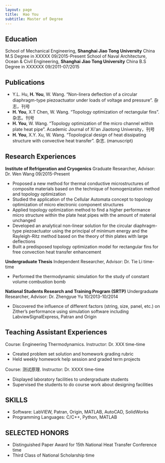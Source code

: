 ```yaml
---
layout: page
title:  Hao You
subtitle: Master of Degree
---
```

## Education
School of Mechanical Engineering, **Shanghai Jiao Tong University**                     China
M.S Degree in XXXXX                                                 09/2015-Present
School of Naval Architecture, Ocean & Civil Engineering, **Shanghai Jiao Tong University**   China
B.S Degree in XXXXXX                                               09/2011-07/2015

## Publications
- Y.L. Hu, **H. You**, W. Wang. “Non-linera deflection of a circular diaphragm-type piezoactuator under loads of voltage and pressure”. 杂志，刊号
- **H. You**, X.T Chen, W. Wang. “Topology optimization of rectangular fins”. 杂志。刊号
- **H. You**, W. Wang. “Topology optimization of the micro channel within plate heat pipe”. Academic Journal of Xi'an Jiaotong University，刊号
- **H. You**, X.Y. Xu, W. Wang. “Topological design of heat dissipating structure with convective heat transfer”. 杂志. (manuscript)

## Research Experiences
**Institute of Refrigeration and Cryogenics**
Graduate Researcher, Advisor: Dr. Wen Wang                              09/2015-Present
- Proposed a new method for thermal conductive microstructures of composite materials based on the technique of homogenization method and topology optimization
- Studied the application of the Cellular Automata concept to topology optimization of micro electronic component structures
- Applied topology optimization method to find a higher performance micro structure within the plate heat pipes with the amount of material unchanged
- Developed an analytical non-linear solution for the circular diaphragm-type piezoactuator using the principal of minimum energy and the Rayleigh-Ritz method based on the theory of thin plates with large deflections
- Built a predisposed topology optimization model for rectangular fins for free convection heat transfer enhancement

**Undergraduate Thesis**
Independent Researcher, Advisor: Dr. Tie Li                               time-time
- Performed the thermodynamic simulation for the study of constant volume combustion bomb

**National Students Research and Training Program (SRTP)**
Undergraduate Researcher, Advisor: Dr. Zhengyue Yu                        10/2013-10/2014
- Discovered the influence of different factors (string, size, panel, etc.) on Zither’s performance using simulation software including LabviewSignalExpress, Patran and Origin

## Teaching Assistant Experiences
Course: Engineering Thermodynamics. Instructor: Dr. XXX                 time-time
- Created problem set solution and homework grading rubric
- Held weekly homework help session and graded term projects
 
Course: 测试原理. Instructor: Dr. XXXX                              time-time
- Displayed laboratory facilities to undergraduate students
- Supervised the students to do course work about designing facilities

## SKILLS
- Software: LabVIEW, Patran, Origin, MATLAB, AutoCAD, SolidWorks
- Programming Languages: C/C++, Python, MATLAB
 
## SELECTED HONORS
- Distinguished Paper Award for 15th National Heat Transfer Conference             time
- Third Class of National Scholarship                                   time
